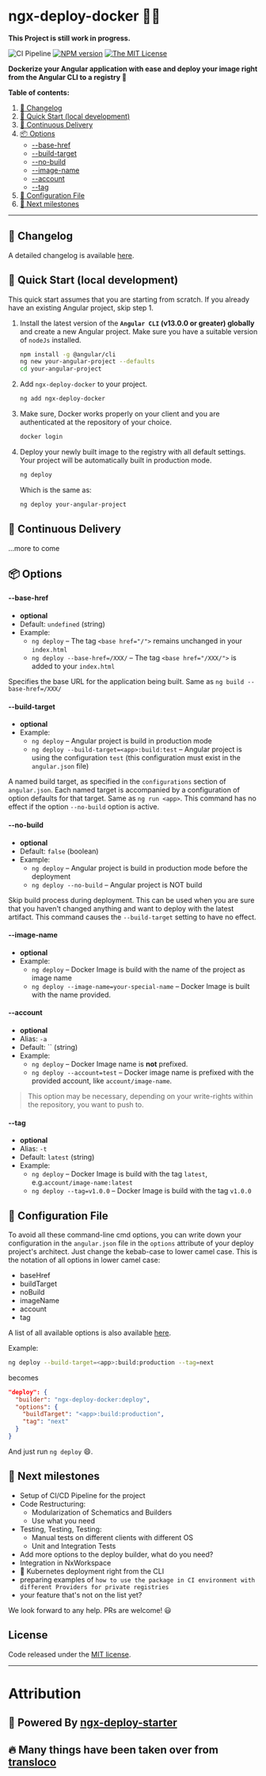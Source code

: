 # ngx-deploy-docker 🚀🐳

**This Project is still work in progress.**

![CI Pipeline](https://github.com/kauppfbi/ngx-deploy-docker/workflows/CI%20Pipeline/badge.svg)
[![NPM version][npm-image]][npm-url]
[![The MIT License](https://img.shields.io/badge/license-MIT-orange.svg?color=blue&style=flat-square)](http://opensource.org/licenses/MIT)

**Dockerize your Angular application with ease and deploy your image right from the Angular CLI to a registry 🚀**

**Table of contents:**

1. [📖 Changelog](#changelog)
2. [🚀 Quick Start (local development)](#quickstart-local)
3. [🚀 Continuous Delivery](#continuous-delivery)
4. [📦 Options](#options)
   - [--base-href](#base-href)
   - [--build-target](#build-target)
   - [--no-build](#no-build)
   - [--image-name](#image-name)
   - [--account](#account)
   - [--tag](#tag)
5. [📁 Configuration File](#configuration-file)
6. [🏁 Next milestones](#milestones)

<hr>

## 📖 Changelog <a name="changelog"></a>

A detailed changelog is available [here](https://github.com/kauppfbi/ngx-deploy-docker/blob/master/CHANGELOG.md).

## 🚀 Quick Start (local development) <a name="quickstart-local"></a>

This quick start assumes that you are starting from scratch.
If you already have an existing Angular project, skip step 1.

1. Install the latest version of the **`Angular CLI` (v13.0.0 or greater) globally**
   and create a new Angular project. Make sure you have a suitable version of `nodeJs` installed.

   ```sh
   npm install -g @angular/cli
   ng new your-angular-project --defaults
   cd your-angular-project
   ```

2. Add `ngx-deploy-docker` to your project.

   ```sh
   ng add ngx-deploy-docker
   ```

3. Make sure, Docker works properly on your client and you are authenticated at the repository of your choice.

   ```sh
   docker login
   ```

4. Deploy your newly built image to the registry with all default settings.
   Your project will be automatically built in production mode.

   ```sh
   ng deploy
   ```

   Which is the same as:

   ```sh
   ng deploy your-angular-project
   ```

## 🚀 Continuous Delivery <a name="continuous-delivery"></a>

...more to come

## 📦 Options <a name="options"></a>

#### --base-href <a name="base-href"></a>

- **optional**
- Default: `undefined` (string)
- Example:
  - `ng deploy` – The tag `<base href="/">` remains unchanged in your `index.html`
  - `ng deploy --base-href=/XXX/` – The tag `<base href="/XXX/">` is added to your `index.html`

Specifies the base URL for the application being built.
Same as `ng build --base-href=/XXX/`

#### --build-target <a name="build-target"></a>

- **optional**
- Example:
  - `ng deploy` – Angular project is build in production mode
  - `ng deploy --build-target=<app>:build:test` – Angular project is using the configuration `test` (this configuration must exist in the `angular.json` file)

A named build target, as specified in the `configurations` section of `angular.json`.
Each named target is accompanied by a configuration of option defaults for that target.
Same as `ng run <app>`.
This command has no effect if the option `--no-build` option is active.

#### --no-build <a name="no-build"></a>

- **optional**
- Default: `false` (boolean)
- Example:
  - `ng deploy` – Angular project is build in production mode before the deployment
  - `ng deploy --no-build` – Angular project is NOT build

Skip build process during deployment.
This can be used when you are sure that you haven't changed anything and want to deploy with the latest artifact.
This command causes the `--build-target` setting to have no effect.

#### --image-name <a name="image-name"></a>

- **optional**
- Example:
  - `ng deploy` – Docker Image is build with the name of the project as image name
  - `ng deploy --image-name=your-special-name` – Docker Image is built with the name provided.

#### --account <a name="account"></a>

- **optional**
- Alias: `-a`
- Default: `` (string)
- Example:
  - `ng deploy` – Docker Image name is **not** prefixed.
  - `ng deploy --account=test` – Docker image name is prefixed with the provided account, like `account/image-name`.

> This option may be necessary, depending on your write-rights within the repository, you want to push to.

#### --tag <a name="tag"></a>

- **optional**
- Alias: `-t`
- Default: `latest` (string)
- Example:
  - `ng deploy` – Docker Image is build with the tag `latest`, e.g.`account/image-name:latest`
  - `ng deploy --tag=v1.0.0` – Docker Image is build with the tag `v1.0.0`

## 📁 Configuration File <a name="configuration-file"></a>

To avoid all these command-line cmd options, you can write down your configuration in the `angular.json` file in the `options` attribute of your deploy project's architect. Just change the kebab-case to lower camel case. This is the notation of all options in lower camel case:

- baseHref
- buildTarget
- noBuild
- imageName
- account
- tag

A list of all available options is also available [here](https://github.com/kauppfbi/ngx-deploy-docker/blob/master/src/deploy/schema.json).

Example:

```sh
ng deploy --build-target=<app>:build:production --tag=next
```

becomes

```json
"deploy": {
  "builder": "ngx-deploy-docker:deploy",
  "options": {
    "buildTarget": "<app>:build:production",
    "tag": "next"
  }
}
```

And just run `ng deploy` 😄.

## 🏁 Next milestones <a name="milestones"></a>

- Setup of CI/CD Pipeline for the project
- Code Restructuring:
  - Modularization of Schematics and Builders
  - Use what you need
- Testing, Testing, Testing:
  - Manual tests on different clients with different OS
  - Unit and Integration Tests
- Add more options to the deploy builder, what do you need?
- Integration in NxWorkspace
- 💅 Kubernetes deployment right from the CLI
- preparing examples of `how to use the package in CI environment with different Providers for private registries`
- your feature that's not on the list yet?

We look forward to any help. PRs are welcome! 😃

## License

Code released under the [MIT license](LICENSE).

<hr>

# Attribution

## 🚀 Powered By [ngx-deploy-starter](https://github.com/angular-schule/ngx-deploy-starter)

## 🔥 Many things have been taken over from [transloco](https://github.com/ngneat/transloco)

[npm-url]: https://www.npmjs.com/package/ngx-deploy-docker
[npm-image]: https://badge.fury.io/js/ngx-deploy-docker.svg
